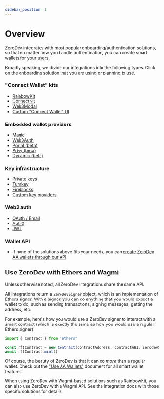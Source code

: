 ```yaml
---
sidebar_position: 1
---
```


# Overview

ZeroDev integrates with most popular onboarding/authentication solutions, so that no matter how you handle authentication, you can create smart wallets for your users.

Broadly speaking, we divide our integrations into the following types.  Click on the onboarding solution that you are using or planning to use.

### "Connect Wallet" kits

- [RainbowKit](/create-wallets/connect-wallet-kits/rainbowkit)
- [ConnectKit](/create-wallets/connect-wallet-kits/connectkit)
- [Web3Modal](/create-wallets/connect-wallet-kits/web3modal)
- [Custom "Connect Wallet" UI](/create-wallets/connect-wallet-kits/custom-connect-wallet)

### Embedded wallet providers

- [Magic](/create-wallets/embedded-wallet-providers/magic)
- [Web3Auth](/create-wallets/embedded-wallet-providers/web3auth)
- [Portal (beta)](/create-wallets/embedded-wallet-providers/portal)
- [Privy (beta)](/create-wallets/embedded-wallet-providers/privy)
- [Dynamic (beta)](/create-wallets/embedded-wallet-providers/dynamic)

### Key infrastructure

- [Private keys](/create-wallets/key-providers/private-keys)
- [Turnkey](/create-wallets/key-providers/turnkey)
- [Fireblocks](/create-wallets/key-providers/fireblocks)
- [Custom key providers](/create-wallets/key-providers/custom-key-providers)

### Web2 auth

- [OAuth / Email](/)
- [Auth0](/)
- [JWT](/)

### Wallet API

- If none of the solutions above fits your needs, you can [create ZeroDev AA wallets through our API](/create-wallets/api).

## Use ZeroDev with Ethers and Wagmi

Unless otherwise noted, all ZeroDev integrations share the same API.

All integrations return a `ZeroDevSigner` object, which is an implementation of [Ethers signer](https://docs.ethers.org/v5/api/signer/).  With a signer, you can do anything that you would expect a wallet to do, such as sending transactions, signing messages, getting the address, etc.

For example, here's how you would use a ZeroDev signer to interact with a smart contract (which is exactly the same as how you would use a regular Ethers signer):

```typescript
import { Contract } from "ethers"

const nftContract = new Contract(contractAddress, contractABI, zerodevSigner)
await nftContract.mint()
```

Of course, the beauty of ZeroDev is that it can do *more* than a regular wallet.  Check out the ["Use AA Wallets"](/use-wallets/overview) document for all smart wallet features.

When using ZeroDev with Wagmi-based solutions such as RainbowKit, you can also use ZeroDev with a Wagmi API.  See the integration docs with those specific solutions for details.
